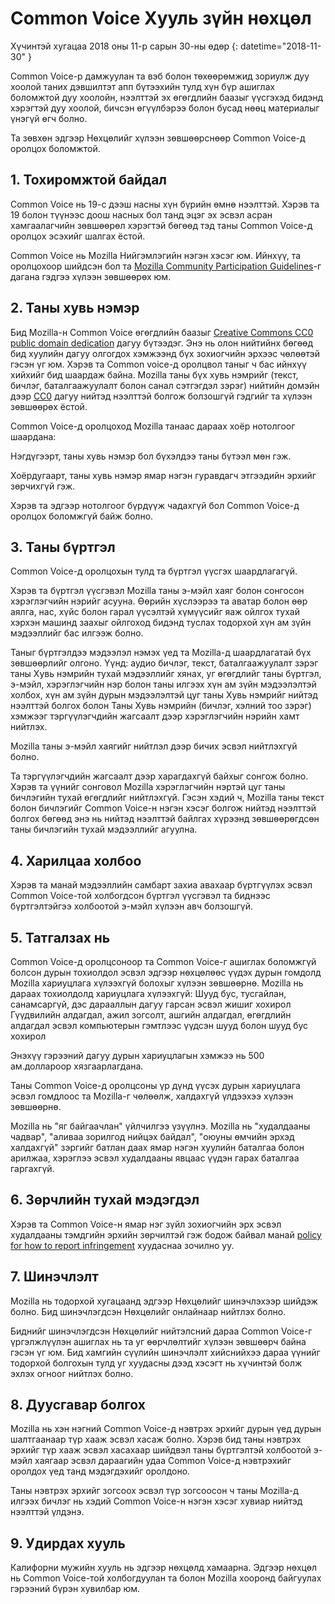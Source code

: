 # Common Voice Хууль зүйн нөхцөл

Хүчинтэй хугацаа 2018 оны 11-р сарын 30-ны өдөр {: datetime="2018-11-30" }

Common Voice-р дамжуулан та вэб болон төхөөрөмжид зориулж дуу хоолой таних дэвшилтэт апп бүтээхийн тулд хүн бүр ашиглах боломжтой дуу хоолойн, нээлттэй эх өгөгдлийн баазыг үүсгэхэд бидэнд хэрэгтэй дуу хоолой, бичсэн өгүүлбэрээ болон бусад нөөц материалыг үнэгүй өгч болно.

Та зөвхөн эдгээр Нөхцөлийг хүлээн зөвшөөрснөөр Common Voice-д оролцох боломжтой. 

## 1. Тохиромжтой байдал
Common Voice нь 19-с дээш насны хүн бүрийн өмнө нээлттэй. Хэрэв та 19 болон түүнээс доош насных бол танд эцэг эх эсвэл асран хамгаалагчийн зөвшөөрөл хэрэгтэй бөгөөд тэд таны Common Voice-д оролцох эсэхийг шалгах ёстой. 

Common Voice нь Mozilla Нийгэмлэгийн нэгэн хэсэг юм. Ийнхүү, та оролцохоор шийдсэн бол та [Mozilla Community Participation Guidelines](https://www.mozilla.org/about/governance/policies/participation/)-г дагана гэдгээ хүлээн зөвшөөрөх юм. 

## 2. Таны хувь нэмэр 
Бид Mozilla-н Common Voice өгөгдлийн баазыг [Creative Commons CC0 public domain dedication](https://creativecommons.org/publicdomain/zero/1.0/) дагуу бүтээдэг. Энэ нь олон нийтийнх бөгөөд бид хуулийн дагуу олгогдох хэмжээнд бүх зохиогчийн эрхээс чөлөөтэй гэсэн үг юм. Хэрэв та Common voice-д оролцвол таныг ч бас ийнхүү хийхийг бид шаардаж байна. Mozilla таны бүх хувь нэмрийг (текст, бичлэг, баталгаажуулалт болон санал сэтгэгдэл зэрэг) нийтийн домэйн дээр [CC0](https://creativecommons.org/publicdomain/zero/1.0/) дагуу нийтэд нээлттэй болгож болзошгүй гэдгийг та хүлээн зөвшөөрөх ёстой. 

Common Voice-д оролцоход Mozilla танаас дараах хоёр нотолгоог шаардана: 

Нэгдүгээрт, таны хувь нэмэр бол бүхэлдээ таны бүтээл мөн гэж.

Хоёрдугаарт, таны хувь нэмэр ямар нэгэн гуравдагч этгээдийн эрхийг зөрчихгүй гэж. 

Хэрэв та эдгээр нотолгоог бүрдүүж чадахгүй бол Common Voice-д оролцох боломжгүй байж болно. 

## 3. Таны бүртгэл
Common Voice-д оролцохын тулд та бүртгэл үүсгэх шаардлагагүй. 

Хэрэв та бүртгэл үүсгэвэл Mozilla таны э-мэйл хаяг болон сонгосон хэрэглэгчийн нэрийг асууна. Өөрийн хүслээрээ та аватар болон өөр аялга, нас, хүйс болон гарал үүсэлтэй хүмүүсийг яаж ойлгох тухай хэрхэн машинд заахыг ойлгоход бидэнд туслах тодорхой хүн ам зүйн мэдээллийг бас илгээж болно.

Таныг бүртгэлдээ мэдээлэл нэмэх үед та Mozilla-д шаардлагатай бүх зөвшөөрлийг олгоно. Үүнд: 
аудио бичлэг, текст, баталгаажуулалт зэрэг таны Хувь нэмрийн тухай мэдээллийг хянах, 
уг өгөгдлийг таны бүртгэл, э-мэйл, хэрэглэгчийн нэр болон таны илгээх хүн ам зүйн мэдээлэлтэй холбох, 
хүн ам зүйн дурын мэдээлэлтэй цуг таны Хувь нэмрийг нийтэд нээлттэй болгох болон
Таны Хувь нэмрийн (бичлэг, хэлний тоо зэрэг) хэмжээг тэргүүлэгчдийн жагсаалт дээр хэрэглэгчийн нэрийн хамт нийтлэх.

Mozilla таны э-мэйл хаягийг нийтлэл дээр бичих эсвэл нийтлэхгүй болно. 

Та тэргүүлэгчдийн жагсаалт дээр харагдахгүй байхыг сонгож болно. Хэрэв та үүнийг сонговол Mozilla хэрэглэгчийн нэртэй цуг таны бичлэгийн тухай өгөгдлийг нийтлэхгүй. Гэсэн хэдий ч, Mozilla таны текст болон бичлэгийг Common Voice-н нэгэн хэсэг болгож нийтэд нээлттэй болгох бөгөөд энэ нь нийтэд нээлттэй байлгах хүрээнд зөвшөөрөгдсөн таны бичлэгийн тухай мэдээллийг агуулна.

## 4. Харилцаа холбоо
Хэрэв та манай мэдээллийн самбарт захиа авахаар бүртгүүлэх эсвэл Common Voice-той холбогдсон бүртгэл үүсгэвэл та биднээс бүртгэлтэйгээ холбоотой э-мэйл хүлээн авч болзошгүй. 

## 5. Татгалзах нь

Common Voice-д оролцсоноор та Common Voice-г ашиглах боломжгүй болсон дурын тохиолдол эсвэл эдгээр нөхцөлөөс үүдэх дурын гомдолд Mozilla хариуцлага хүлээхгүй болохыг хүлээн зөвшөөрнө. Mozilla нь дараах тохиолдолд хариуцлага хүлээхгүй:
Шууд бус, тусгайлан, санамсаргүй, дэс дарааллын дагуу гарсан эсвэл жишиг хохирол
Гүүдвилийн алдагдал, ажил зогсолт, ашгийн алдагдал, өгөгдлийн алдагдал эсвэл компьютерын гэмтлээс үүдсэн шууд болон шууд бус хохирол

Энэхүү гэрээний дагуу дурын хариуцлагын хэмжээ нь 500 ам.доллароор хязгаарлагдана. 

Таны Common Voice-д оролцсоны үр дүнд үүсэх дурын хариуцлага эсвэл гомдлоос та Mozilla-г чөлөөлж, халдахгүй үлдээхээ хүлээн зөвшөөрнө. 

Mozilla нь "яг байгаачлан" үйлчилгээ үзүүлнэ. Mozilla нь "худалдааны чадвар", "аливаа зорилгод нийцэх байдал", "оюуны өмчийн эрхэд халдахгүй" зэргийг батлан даах ямар нэгэн хуулийн баталгаа болон арилжаа, хэрэглээ эсвэл худалдааны явцаас үүдэн гарах баталгаа гаргахгүй. 

## 6. Зөрчлийн тухай мэдэгдэл
Хэрэв та Common Voice-н ямар нэг зүйл зохиогчийн эрх эсвэл худалдааны тэмдгийн эрхийн зөрчилтэй гэж бодож байвал манай [policy for how to report infringement](https://www.mozilla.org/about/legal/report-infringement/) хуудаснаа зочилно уу.

## 7. Шинэчлэлт 
Mozilla нь тодорхой хугацаанд эдгээр Нөхцөлийг шинэчлэхээр шийдэж болно. Бид шинэчлэгдсэн Нөхцөлийг онлайнаар нийтлэх болно.

Биднийг шинэчлэгдсэн Нөхцөлийг нийтэлсний дараа Common Voice-г үргэлжлүүлэн ашиглах нь та уг өөрчлөлтийг хүлээн зөвшөөрч байна гэсэн үг юм. Бид хамгийн сүүлийн шинэчлэлт хийснийхээ дараа үүнийг тодорхой болгохын тулд уг хуудасны дээд хэсэгт нь хүчинтэй болж эхлэх огноог нийтлэх болно. 

## 8. Дуусгавар болгох 
Mozilla нь хэн нэгний Common Voice-д нэвтрэх эрхийг дурын үед дурын шалтгаанаар түр хааж эсвэл хасаж болно. Хэрэв бид таны нэвтрэх эрхийг түр хааж эсвэл хасахаар шийдвэл таны бүртгэлтэй холбоотой э-мэйл хаягаар эсвэл дараагийн удаа Common Voice-д нэвтрэхийг оролдох үед танд мэдэгдэхийг оролдоно. 

Таны нэвтрэх эрхийг зогсоох эсвэл түр зогсоосон ч таны Mozilla-д илгээх бичлэг нь хэдий Common Voice-н нэгэн хэсэг хувиар нийтэд нээлттэй үлдэнэ. 

## 9. Удирдах хууль
Калифорни мужийн хууль нь эдгээр нөхцөлд хамаарна. Эдгээр нөхцөл нь Common Voice-той холбогдуулан та болон Mozilla хооронд байгуулах гэрээний бүрэн хувилбар юм.
